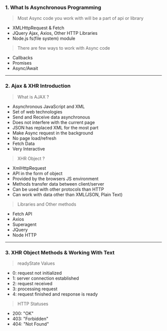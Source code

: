### 1. What Is Asynchronous Programming
> Most Async code you work with will be a part of api or library
- XMLHttpRequest & Fetch
- JQuery Ajax, Axios, Other HTTP Libraries
- Node.js fs(file system) module

> There are few ways to work with Async code
- Callbacks
- Promises
- Async/Await
---

### 2. Ajax & XHR Introduction
> What is AJAX ?
- Asynchronous JavaScript and XML
- Set of web technologies
- Send and Receive data asynchronous
- Does not interfere with the current page
- JSON has replaced XML for the most part
- Make Async request in the background
- No page load/refresh
- Fetch Data
- Very Interactive

> XHR Object ?
- XmlHttpRequest
- API in the form of object
- Provided by the browsers JS environment
- Methods transfer data between client/server
- Can be used with other protocols than HTTP
- Can work with data other than XML(JSON, Plain Text)

> Libraries and Other methods
- Fetch API
- Axios
- Superagent
- JQuery
- Node HTTP
---

### 3. XHR Object Methods & Working With Text

> readyState Values
- 0: request not initialized 
- 1: server connection established
- 2: request received 
- 3: processing request 
- 4: request finished and response is ready

> HTTP Statuses
- 200: "OK"
- 403: "Forbidden"
- 404: "Not Found"